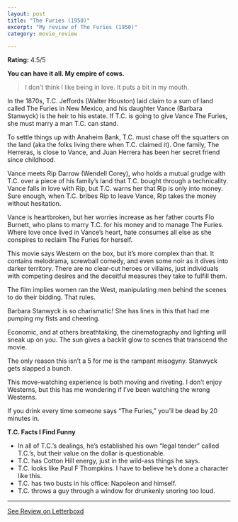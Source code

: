 ```yaml
---
layout: post
title: "The Furies (1950)"
excerpt: "My review of The Furies (1950)"
category: movie_review

---
```


**Rating:** 4.5/5

<b>You can have it all. My empire of cows.</b>

<blockquote></i>I don't think I like being in love. It puts a bit in my mouth.</i></blockquote>

In the 1870s, T.C. Jeffords (Walter Houston) laid claim to a sum of land called The Furies in New Mexico, and his daughter Vance (Barbara Stanwyck) is the heir to his estate. If T.C. is going to give Vance The Furies, she must marry a man T.C. can stand.

To settle things up with Anaheim Bank, T.C. must chase off the squatters on the land (aka the folks living there when T.C. claimed it). One family, The Herreras, is close to Vance, and Juan Herrera has been her secret friend since childhood.

Vance meets Rip Darrow (Wendell Corey), who holds a mutual grudge with T.C. over a piece of his family’s land that T.C. bought through a technicality. Vance falls in love with Rip, but T.C. warns her that Rip is only into money. Sure enough, when T.C. bribes Rip to leave Vance, Rip takes the money without hesitation.

Vance is heartbroken, but her worries increase as her father courts Flo Burnett, who plans to marry T.C. for his money and to manage The Furies. Where love once lived in Vance’s heart, hate consumes all else as she conspires to reclaim The Furies for herself.

This movie says Western on the box, but it’s more complex than that. It contains melodrama, screwball comedy, and even some noir as it dives into darker territory. There are no clear-cut heroes or villains, just individuals with competing desires and the deceitful measures they take to fulfill them.

The film implies women ran the West, manipulating men behind the scenes to do their bidding. That rules.

Barbara Stanwyck is so charismatic! She has lines in this that had me pumping my fists and cheering.

Economic, and at others breathtaking, the cinematography and lighting will sneak up on you. The sun gives a backlit glow to scenes that transcend the movie.

The only reason this isn’t a 5 for me is the rampant misogyny. Stanwyck gets slapped a bunch.

This move-watching experience is both moving and riveting. I don’t enjoy Westerns, but this has me wondering if I’ve been watching the wrong Westerns.

If you drink every time someone says “The Furies,” you’ll be dead by 20 minutes in.

<b>T.C. Facts I Find Funny</b>
* In all of T.C.’s dealings, he’s established his own “legal tender” called T.C.’s, but their value on the dollar is questionable.
* T.C. has Cotton Hill energy, just in the wild-ass things he says.
* T.C. looks like Paul F Thompkins. I have to believe he’s done a character like this.
* T.C. has two busts in his office: Napoleon and himself.
* T.C. throws a guy through a window for drunkenly snoring too loud.

<hr>

[See Review on Letterboxd](https://boxd.it/5726nR)
